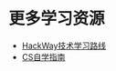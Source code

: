 # 更多学习资源

- [HackWay技术学习路线](https://hackway.org/)
- [CS自学指南](https://csdiy.wiki/%E7%BC%96%E7%A8%8B%E5%85%A5%E9%97%A8/cpp/CS106L/)